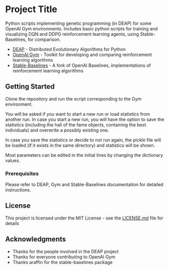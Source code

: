 # Project Title

Python scripts implementing genetic programming (in DEAP) for some OpenAI Gym environments. Includes basic python scripts for training and visualizing DQN and DDPG reinforcement learning agents, using Stable-Baselines, for comparison.

* [DEAP](https://github.com/deap/deap) - Distributed Evolutionary Algorithms for Python
* [OpenAI Gym](https://gym.openai.com/) - Toolkit for developing and comparing reinforcement learning algorithms
* [Stable-Baselines](https://github.com/hill-a/stable-baselines) - A fork of OpenAI Baselines, implementations of reinforcement learning algorithms 

## Getting Started

Clone the repository and run the script corresponding to the Gym environment.

You will be asked if you want to start a new run or load statistics from another run. In case you start a new run, you will have the option to save the statistics (including the hall of the fame objects, containing the best individuals) and overwrite a possibly existing one.

In case you save the statistics or decide to not run again, the pickle file will be loaded (if it exists in the same directory) and statistics will be shown.

Most parameters can be edited in the initial lines by changing the dictionary values.

### Prerequisites

Please refer to DEAP, Gym and Stable-Baselines documentation for detailed instructions.

## License

This project is licensed under the MIT License - see the [LICENSE.md](LICENSE.md) file for details

## Acknowledgments

* Thanks for the people involved in the DEAP project
* Thanks for everyone contributing to OpenAI Gym
* Thanks araffin for the stable-baselines package

